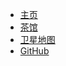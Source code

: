 * [主页](#get-started)
* [茶馆](https://bbs.mimaru.me)
* [卫星地图](http://map.mimaru.me:8123)
* [GitHub](#github)
